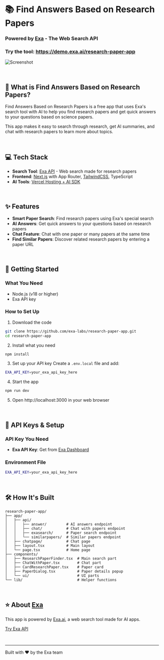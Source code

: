 # 📚 Find Answers Based on Research Papers
### Powered by [Exa](https://exa.ai) - The Web Search API

### Try the tool: https://demo.exa.ai/research-paper-app

![Screenshot](https://demo.exa.ai/research-paper-app/opengraph-image.jpg)

<br>

## 🎯 What is Find Answers Based on Research Papers?

Find Answers Based on Research Papers is a free app that uses Exa's search tool with AI to help you find research papers and get quick answers to your questions based on science papers.

This app makes it easy to search through research, get AI summaries, and chat with research papers to learn more about topics.

<br>

## 💻 Tech Stack
- **Search Tool**: [Exa API](https://exa.ai) - Web search made for research papers
- **Frontend**: [Next.js](https://nextjs.org/docs) with App Router, [TailwindCSS](https://tailwindcss.com), TypeScript
- **AI Tools**: [Vercel Hosting + AI SDK](https://sdk.vercel.ai/docs/ai-sdk-core)

<br>

## ✨ Features
- **Smart Paper Search**: Find research papers using Exa's special search
- **AI Answers**: Get quick answers to your questions based on research papers
- **Chat Feature**: Chat with one paper or many papers at the same time
- **Find Similar Papers**: Discover related research papers by entering a paper URL


<br>

## 🚀 Getting Started

### What You Need
- Node.js (v18 or higher)
- Exa API key

### How to Set Up

1. Download the code
```bash
git clone https://github.com/exa-labs/research-paper-app.git
cd research-paper-app
```

2. Install what you need
```bash
npm install
```

3. Set up your API key
Create a `.env.local` file and add:
```bash
EXA_API_KEY=your_exa_api_key_here
```

4. Start the app
```bash
npm run dev
```

5. Open http://localhost:3000 in your web browser

<br>

## 🔑 API Keys & Setup

### API Key You Need
* **Exa API Key**: Get from [Exa Dashboard](https://dashboard.exa.ai/api-keys)

### Environment File
```bash
EXA_API_KEY=your_exa_api_key_here
```

<br>

## 🛠️ How It's Built

```
research-paper-app/
├── app/
│   ├── api/
│   │   ├── answer/         # AI answers endpoint
│   │   ├── chat/           # Chat with papers endpoint
│   │   ├── exasearch/      # Paper search endpoint
│   │   └── similarpapers/  # Similar papers endpoint
│   ├── chatpage/           # Chat page
│   ├── layout.tsx          # Main layout
│   └── page.tsx            # Home page
├── components/
│   ├── ResearchPaperFinder.tsx  # Main search part
│   ├── ChatWithPaper.tsx        # Chat part
│   ├── CardResearchPaper.tsx    # Paper card
│   ├── PaperDialog.tsx          # Paper details popup
│   └── ui/                      # UI parts
└── lib/                         # Helper functions
```

<br>

## ⭐ About [Exa](https://exa.ai)

This app is powered by [Exa.ai](https://exa.ai), a web search tool made for AI apps.

[Try Exa API](https://dashboard.exa.ai)

<br>

---

Built with ❤️ by the Exa team
